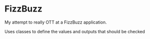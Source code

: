 # FizzBuzz
My attempt to really OTT at a FizzBuzz application. 

Uses classes to define the values and outputs that should be checked
